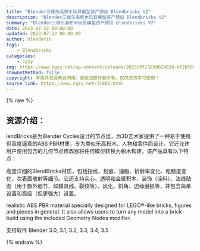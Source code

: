 ```yaml
---
title: "Blender三维乐高积木玩具模型资产预设 Blendbricks V2"
description: "Blender三维乐高积木玩具模型资产预设 Blendbricks V2"
summary: "Blender三维乐高积木玩具模型资产预设 Blendbricks V2"
date: 2023-07-22 00:00:00
updated: 2023-07-22 00:00:00
author: blenderit
tags: 
    - Blendbricks
categories:
    - cgzy
img: https://www.cgzy.net/wp-content/uploads/2023/07/1690024020-bf2b585aaeb7a04.webp
showGetMethod: false
copyright: 本插件资源来自网络，版权归原作者所有，仅供交流学习使用！
source_link: https://www.cgzy.net/31880.html
---
```


{% raw %}
<div class="wp-block-pandastudio-title"><div class="title_style_01"><h2 id="h2-0">资源介绍：</h2></div></div><p class="is-style-text-indent-2em">lendBricks是为Blender Cycles设计的节点组，为3D艺术家提供了一种易于使用但高度逼真的ABS PBR材质，专为类似乐高积木、人物和零件而设计。它还允许用户使用包含的几何节点修改器将任何模型转换为积木构建。该产品具有以下特点：</p><p class="is-style-text-indent-2em">高度详细的BlendBricks材质，包括指纹、划痕、油脂、折射率变化、粗糙度变化、次表面散射等细节。它还支持实心、透明和金属积木、装饰（涂料）、法线贴图（用于额外细节，如模具线、裂纹等）、风化、斜角、边缘磨损等，并包含简单设置和高级（但更强大）设置。</p><p>realistic ABS PBR material specially designed for LEGO®-like bricks, figures and pieces in general. It also allows users to turn any model into a brick-build using the included Geometry Nodes modifier.</p><div class="wp-block-pandastudio-tips"><div class="tip success "><p>支持软件 Blender 3.0, 3.1, 3.2, 3.3, 3.4, 3.5</p>
</div></div>
<div style="display: none">cgzy</div>
{% endraw %}